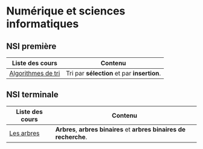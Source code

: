 # Numérique et sciences informatiques

## NSI première

| Liste des cours                              | Contenu                                     |
| -------------------------------------------- | ------------------------------------------- |
| [Algorithmes de tri](premiere/tris/index.md) | Tri par **sélection** et par **insertion**. |

## NSI terminale

| Liste des cours                         | Contenu                                                              |
| --------------------------------------- | -------------------------------------------------------------------- |
| [Les arbres](terminale/arbres/index.md) | **Arbres**, **arbres binaires** et **arbres binaires de recherche**. |